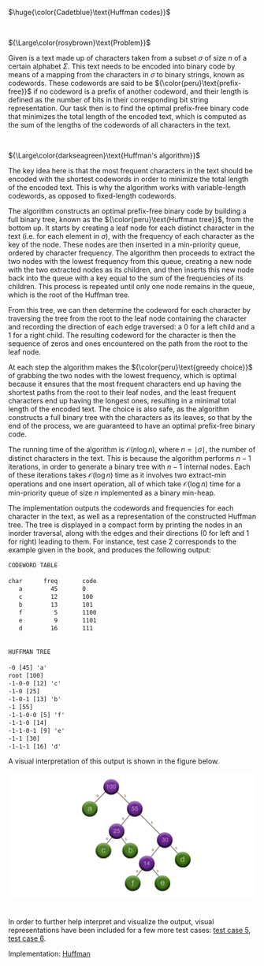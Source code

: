 $\huge{\color{Cadetblue}\text{Huffman codes}}$  

<br />

${\Large\color{rosybrown}\text{Problem}}$

Given is a text made up of characters taken from a subset $\sigma$ of size $n$ of a certain alphabet $\Sigma$. This text needs to be encoded into binary code by means of a mapping from the characters in $\sigma$ to binary strings, known as codewords. These codewords are said to be ${\color{peru}\text{prefix-free}}$ if no codeword is a prefix of another codeword, and their length is defined as the number of bits in their corresponding bit string representation. Our task then is to find the optimal prefix-free binary code that minimizes the total length of the encoded text, which is computed as the sum of the lengths of the codewords of all characters in the text.

<br />

${\Large\color{darkseagreen}\text{Huffman's algorithm}}$

The key idea here is that the most frequent characters in the text should be encoded with the shortest codewords in order to minimize the total length of the encoded text. This is why the algorithm works with variable-length codewords, as opposed to fixed-length codewords.  

The algorithm constructs an optimal prefix-free binary code by building a full binary tree, known as the ${\color{peru}\text{Huffman tree}}$, from the bottom up. It starts by creating a leaf node for each distinct character in the text (i.e. for each element in $\sigma$), with the frequency of each character as the key of the node. These nodes are then inserted in a min-priority queue, ordered by character frequency. The algorithm then proceeds to extract the two nodes with the lowest frequency from this queue, creating a new node with the two extracted nodes as its children, and then inserts this new node back into the queue with a key equal to the sum of the frequencies of its children. This process is repeated until only one node remains in the queue, which is the root of the Huffman tree.

From this tree, we can then determine the codeword for each character by traversing the tree from the root to the leaf node containing the character and recording the direction of each edge traversed: a $0$ for a left child and a $1$ for a right child. The resulting codeword for the character is then the sequence of zeros and ones encountered on the path from the root to the leaf node.

At each step the algorithm makes the ${\color{peru}\text{greedy choice}}$ of grabbing the two nodes with the lowest frequency, which is optimal because it ensures that the most frequent characters end up having the shortest paths from the root to their leaf nodes, and the least frequent characters end up having the longest ones, resulting in a minimal total length of the encoded text. The choice is also safe, as the algorithm constructs a full binary tree with the characters as its leaves, so that by the end of the process, we are guaranteed to have an optimal prefix-free binary code.

The running time of the algorithm is $\mathcal{O}(n\log{n})$, where $n = \mid \sigma \mid$, the number of distinct characters in the text. This is because the algorithm performs $n-1$ iterations, in order to generate a binary tree with $n-1$ internal nodes. Each of these iterations takes $\mathcal{O}(\log{n})$ time as it involves two extract-min operations and one insert operation, all of which take $\mathcal{O}(\log{n})$ time for a min-priority queue of size $n$ implemented as a binary min-heap.

The implementation outputs the codewords and frequencies for each character in the text, as well as a representation of the constructed Huffman tree. The tree is displayed in a compact form by printing the nodes in an inorder traversal, along with the edges and their directions ($0$ for left and $1$ for right) leading to them. For instance, test case 2 corresponds to the example given in the book, and produces the following output:

```
CODEWORD TABLE

char      freq       code
   a        45       0
   c        12       100
   b        13       101
   f         5       1100
   e         9       1101
   d        16       111


HUFFMAN TREE

-0 [45] 'a'
root [100]
-1-0-0 [12] 'c'
-1-0 [25]
-1-0-1 [13] 'b'
-1 [55]
-1-1-0-0 [5] 'f'
-1-1-0 [14]
-1-1-0-1 [9] 'e'
-1-1 [30]
-1-1-1 [16] 'd'

```

A visual interpretation of this output is shown in the figure below.

<p align="center" width="85%">
<img src="images/hfc-test2.png"
     alt="obsts3"
     style="float: left; padding-bottom: 40px;" />
</p>

In order to further help interpret and visualize the output, visual representations have been included for a few more test cases: [test case 5](https://github.com/pl3onasm/CLRS/blob/main/algorithms/greedy/huffman/images/hfc-test5.png), [test case 6](https://github.com/pl3onasm/CLRS/blob/main/algorithms/greedy/huffman/images/hfc-test6.png).

Implementation: [Huffman](https://github.com/pl3onasm/AADS/tree/main/algorithms/greedy/huffman/huffman.c)
